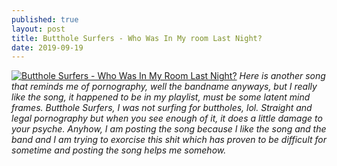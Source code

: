 ```yaml
---
published: true
layout: post
title: Butthole Surfers - Who Was In My room Last Night?
date: 2019-09-19
---
```

[![Butthole Surfers - Who Was In My Room Last Night?](http://img.youtube.com/vi/m3GoQG0nU7g/0.jpg)](http://www.youtube.com/watch?v=m3GoQG0nU7g "Butthole Surfers - Who Was In My Room Last Night?>
?")
*Here is another song that reminds me of pornography, well the bandname anyways, but I really like the song, it happened to be in my playlist, must be some latent mind frames.  Butthole Surfers, I was not surfing for buttholes, lol.  Straight and legal pornography but when you see enough of it, it does a little damage to your psyche.  Anyhow, I am posting the song because I like the song and the band and I am trying to exorcise this shit which has proven to be difficult for sometime and posting the song helps me somehow.*  
